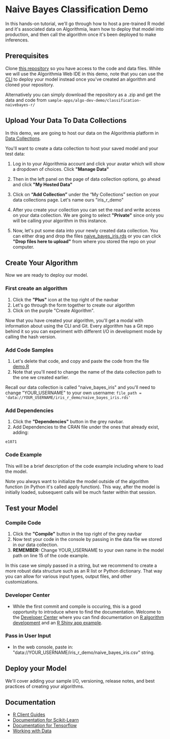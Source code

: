 # Naive Bayes Classification Demo

In this hands-on tutorial, we'll go through how to host a pre-trained R model and it's associated data on Algorithmia, learn how to deploy that model into production, and then call the algorithm once it's been deployed to make inferences.

## Prerequisites 

Clone [this repository](https://github.com/algorithmiaio/sample-apps/) so you have access to the code and data files. While we will use the Algorithmia Web IDE in this demo, note that you can use the [CLI](https://algorithmia.com/developers/clients/cli/) to deploy your model instead once you've created an algorithm and cloned your repository.

Alternatively you can simply download the repository as a .zip and get the data and code from `sample-apps/algo-dev-demo/classification-naivebayes-r/`

## Upload Your Data To Data Collections

In this demo, we are going to host our data on the Algorithmia platform in [Data Collections](https://algorithmia.com/developers/data/hosted/). 

You'll want to create a data collection to host your saved model and your test data: 

1. Log in to your Algorithmia account and click your avatar which will show a dropdown of choices. Click **"Manage Data"**

2. Then in the left panel on the page of data collection options, go ahead and click **"My Hosted Data"**

3. Click on **“Add Collection”** under the “My Collections” section on your data collections page. Let's name ours "iris_r_demo"

4. After you create your collection you can set the read and write access on your data collection. We are going to select **"Private"** since only you will be calling your algorithm in this instance. 

5. Now, let's put some data into your newly created data collection. You can either drag and drop the files [naive_bayes_iris.rds](https://github.com/algorithmiaio/sample-apps/raw/master/algo-dev-demo/classification-naivebayes-r/naive_bayes_iris.rds) or you can click **"Drop files here to upload"** from where you stored the repo on your computer.

## Create Your Algorithm

Now we are ready to deploy our model.

### First create an algorithm
1. Click the **"Plus"** icon at the top right of the navbar
2. Let's go through the form together to create our algorithm
3. Click on the purple "Create Algorithm".

Now that you have created your algorithm, you'll get a modal with information about using the CLI and Git. Every algorithm has a Git repo behind it so you can experiment with different I/O in development mode by calling the hash version.

### Add Code Samples
1. Let's delete that code, and copy and paste the code from the file [demo.R](https://github.com/algorithmiaio/sample-apps/blob/master/algo-dev-demo/classification_naivebayes_r/demo.R)
2. Note that you'll need to change the name of the data collection path to the one we created earlier. 

Recall our data collection is called "naive_bayes_iris" and you'll need
to change "YOUR_USERNAME" to your own username: `file_path =
'data://YOUR_USERNAME/iris_r_demo/naive_bayes_iris.rds'`

### Add Dependencies
1. Click the **"Dependencies"** button in the grey navbar.
2. Add Dependencies to the CRAN file under the ones that already exist, adding:
```
e1071
```
 
### Code Example
This will be a brief description of the code example including where to load the model. 

Note you always want to initialize the model outside of the algorithm function (in Python it's called apply function). This way, after the model is initially loaded, subsequent calls will be much faster within that session.

## Test your Model

### Compile Code
1. Click the **"Compile"** button in the top right of the grey navbar
2. Now test your code in the console by passing in the data file we stored in our data collection.
3. **REMEMBER:** Change YOUR_USERNAME to your own name in the model path on line 15 of the code example.

In this case we simply passed in a string, but we recommend to create a more robust data structure such as an R list or Python dictionary. That way you can allow for various input types, output files, and other customizations.

### Developer Center
- While the first commit and compile is occuring, this is a good opportunity to introduce where to find the documentation. Welcome to the [Developer Center](https://algorithmia.com/developers/) where you can find documentation on [R algorithm development](https://algorithmia.com/developers/algorithm-development/languages/r/) and an [R Shiny app example](https://algorithmia.com/developers/tutorials/sample-apps/shiny-app/).

### Pass in User Input
- In the web console, paste in: "data://YOUR_USERNAME/iris_r_demo/naive_bayes_iris.csv" string.

## Deploy your Model
We'll cover adding your sample I/O, versioning, release notes, and best practices of creating your algorithms.

## Documentation

- [R Client Guides](https://algorithmia.com/developers/algorithm-development/languages/r/)
- [Documentation for Scikit-Learn](https://algorithmia.com/developers/model-deployment/scikit/)
- [Documentation for Tensorflow](https://algorithmia.com/developers/model-deployment/tensorflow/)
- [Working with Data](https://algorithmia.com/developers/data/)

